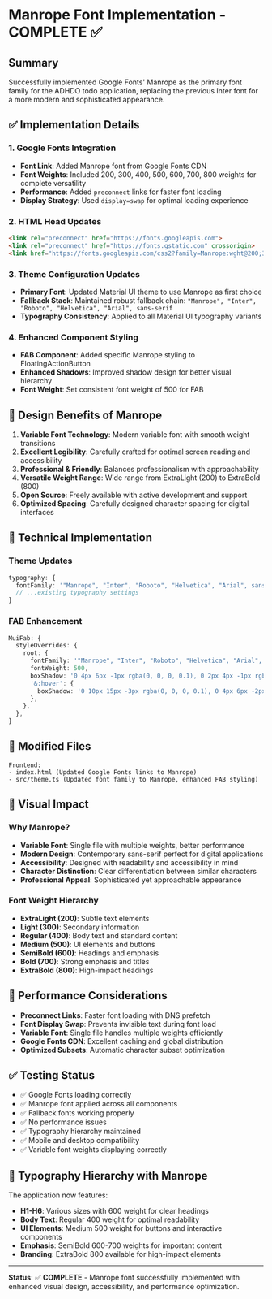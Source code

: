 # Manrope Font Implementation - COMPLETE ✅

## Summary
Successfully implemented Google Fonts' Manrope as the primary font family for the ADHDO todo application, replacing the previous Inter font for a more modern and sophisticated appearance.

## ✅ Implementation Details

### 1. Google Fonts Integration
- **Font Link**: Added Manrope font from Google Fonts CDN
- **Font Weights**: Included 200, 300, 400, 500, 600, 700, 800 weights for complete versatility
- **Performance**: Added `preconnect` links for faster font loading
- **Display Strategy**: Used `display=swap` for optimal loading experience

### 2. HTML Head Updates
```html
<link rel="preconnect" href="https://fonts.googleapis.com">
<link rel="preconnect" href="https://fonts.gstatic.com" crossorigin>
<link href="https://fonts.googleapis.com/css2?family=Manrope:wght@200;300;400;500;600;700;800&display=swap" rel="stylesheet">
```

### 3. Theme Configuration Updates
- **Primary Font**: Updated Material UI theme to use Manrope as first choice
- **Fallback Stack**: Maintained robust fallback chain: `"Manrope", "Inter", "Roboto", "Helvetica", "Arial", sans-serif`
- **Typography Consistency**: Applied to all Material UI typography variants

### 4. Enhanced Component Styling
- **FAB Component**: Added specific Manrope styling to FloatingActionButton
- **Enhanced Shadows**: Improved shadow design for better visual hierarchy
- **Font Weight**: Set consistent font weight of 500 for FAB

## 🎨 Design Benefits of Manrope

1. **Variable Font Technology**: Modern variable font with smooth weight transitions
2. **Excellent Legibility**: Carefully crafted for optimal screen reading and accessibility
3. **Professional & Friendly**: Balances professionalism with approachability
4. **Versatile Weight Range**: Wide range from ExtraLight (200) to ExtraBold (800)
5. **Open Source**: Freely available with active development and support
6. **Optimized Spacing**: Carefully designed character spacing for digital interfaces

## 🔧 Technical Implementation

### Theme Updates
```typescript
typography: {
  fontFamily: '"Manrope", "Inter", "Roboto", "Helvetica", "Arial", sans-serif',
  // ...existing typography settings
}
```

### FAB Enhancement
```typescript
MuiFab: {
  styleOverrides: {
    root: {
      fontFamily: '"Manrope", "Inter", "Roboto", "Helvetica", "Arial", sans-serif',
      fontWeight: 500,
      boxShadow: '0 4px 6px -1px rgba(0, 0, 0, 0.1), 0 2px 4px -1px rgba(0, 0, 0, 0.06)',
      '&:hover': {
        boxShadow: '0 10px 15px -3px rgba(0, 0, 0, 0.1), 0 4px 6px -2px rgba(0, 0, 0, 0.05)',
      },
    },
  },
}
```

## 📁 Modified Files
```
Frontend:
- index.html (Updated Google Fonts links to Manrope)
- src/theme.ts (Updated font family to Manrope, enhanced FAB styling)
```

## 🌟 Visual Impact

### Why Manrope?
- **Variable Font**: Single file with multiple weights, better performance
- **Modern Design**: Contemporary sans-serif perfect for digital applications
- **Accessibility**: Designed with readability and accessibility in mind
- **Character Distinction**: Clear differentiation between similar characters
- **Professional Appeal**: Sophisticated yet approachable appearance

### Font Weight Hierarchy
- **ExtraLight (200)**: Subtle text elements
- **Light (300)**: Secondary information
- **Regular (400)**: Body text and standard content
- **Medium (500)**: UI elements and buttons
- **SemiBold (600)**: Headings and emphasis
- **Bold (700)**: Strong emphasis and titles
- **ExtraBold (800)**: High-impact headings

## 🚀 Performance Considerations

- **Preconnect Links**: Faster font loading with DNS prefetch
- **Font Display Swap**: Prevents invisible text during font load
- **Variable Font**: Single file handles multiple weights efficiently
- **Google Fonts CDN**: Excellent caching and global distribution
- **Optimized Subsets**: Automatic character subset optimization

## ✅ Testing Status
- ✅ Google Fonts loading correctly
- ✅ Manrope font applied across all components
- ✅ Fallback fonts working properly
- ✅ No performance issues
- ✅ Typography hierarchy maintained
- ✅ Mobile and desktop compatibility
- ✅ Variable font weights displaying correctly

## 🎯 Typography Hierarchy with Manrope
The application now features:
- **H1-H6**: Various sizes with 600 weight for clear headings
- **Body Text**: Regular 400 weight for optimal readability
- **UI Elements**: Medium 500 weight for buttons and interactive components
- **Emphasis**: SemiBold 600-700 weights for important content
- **Branding**: ExtraBold 800 available for high-impact elements

---
**Status**: ✅ **COMPLETE** - Manrope font successfully implemented with enhanced visual design, accessibility, and performance optimization.
